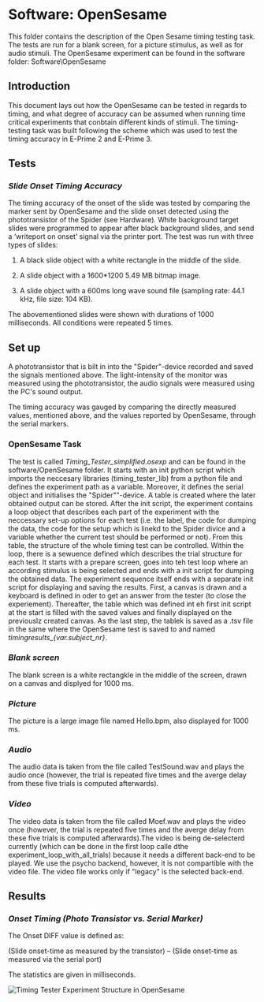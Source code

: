 # **Software: OpenSesame**
This folder contains the description of the Open Sesame timing testing task. The tests are run for a blank screen, for a picture stimulus, as well as for audio stimuli. The OpenSesame experiment can be found in the software folder: Software\OpenSesame

## **Introduction**
This document lays out how the OpenSesame can be tested in regards to timing, and what degree of accuracy can be assumed when running time critical experiments that conbtain different kinds of stimuli. The timing-testing task was built following the scheme which was used to test the timing accuracy in E-Prime 2 and E-Prime 3. 

## **Tests**
### *Slide Onset Timing Accuracy*

The timing accuracy of the onset of the slide was tested by comparing the marker sent by OpenSesame and the slide onset detected using the phototransistor of the Spider (see Hardware). White background target slides were programmed to appear after black background slides, and send a ‘writeport on onset’ signal via the printer port. The test was run with three types of slides: 

1) A black slide object with a white rectangle in the middle of the slide. 

2) A slide object with a 1600*1200 5.49 MB bitmap image. 

3) A slide object with a 600ms long wave sound file (sampling rate: 44.1 kHz, file size: 104 KB). 

The abovementioned slides were shown with durations of 1000 milliseconds. All conditions were repeated 5 times. 

## **Set up**
A phototransistor that is bilt in into the "Spider"-device recorded and saved the signals mentioned above. The light-intensity of the monitor was measured using the phototransistor, the audio signals were measured using the PC's sound output.

The timing accuracy was gauged by comparing the directly measured values, mentioned above, and the values reported  by OpenSesame, through the serial markers.

### OpenSesame Task 
The test is called *Timing_Tester_simplified.osexp* and can be found in the software/OpenSesame folder. It starts with an init python script which imports the neccesary libraries (timing_tester_lib) from a python file and defines the experiment path as a variable. Moreover, it defines the serial object and initialises the "Spider""-device. A table is created where the later obtained output can be stored. 
After the init script, the experiment contains a loop object that describes each part of the experiment with the neccessary set-up options for each test (i.e. the label, the code for dumping the data, the code for the setup which is linekd to the Spider divice and a variable whether the current test should be performed or not). From this table, the structure of the whole timing test can be controlled.
Within the loop, there is a sewuence defined which describes the trial structure for each test. It starts with a prepare screen, goes into teh test loop where an according stimulus is being selected and ends with a init script for dumping the obtained data. 
The experiment sequence itself ends with a separate init script for displaying and saving the results. First, a canvas is drawn and a keyboard is defined in oder to get an answer from the tester (to close the experiement). Thereafter, the table which was defined int eh first init script at the start is filled with the saved values and finally displayed on the previouslz created canvas. 
As the last step, the tablek is saved as a .tsv file in the same where the OpenSesame test is saved to and named *timingresults_{var.subject_nr}*.


### *Blank screen* 
The blank screen is a white rectangkle in the middle of the screen, drawn on a canvas and displyed for 1000 ms. 

### *Picture* 
The picture is a large image file named Hello.bpm, also displayed for 1000 ms. 

### *Audio*
The audio data is taken from the file called TestSound.wav and plays the audio once (however, the trial is repeated five times and the averge delay from these five trials is computed afterwards).

### *Video*
The video data is taken from the file called Moef.wav and plays the video once (however, the trial is repeated five times and the averge delay from these five trials is computed afterwards).The video is being de-selecterd currently (which can be done in the first loop calle dthe experiment_loop_with_all_trials) because it needs a different back-end to be played. We use the psycho backend, however, it is not compartible with the video file. The video file works only if "legacy" is the selected back-end. 

## **Results**

### *Onset Timing (Photo Transistor vs. Serial Marker)*
The Onset DIFF value is defined as: 

(Slide onset-time as measured by the transistor) – (Slide onset-time as measured via the serial port) 

The statistics are given in milliseconds. 

![Timing Tester Experiment Structure in OpenSesame ](timingtester_sceleton.png)

